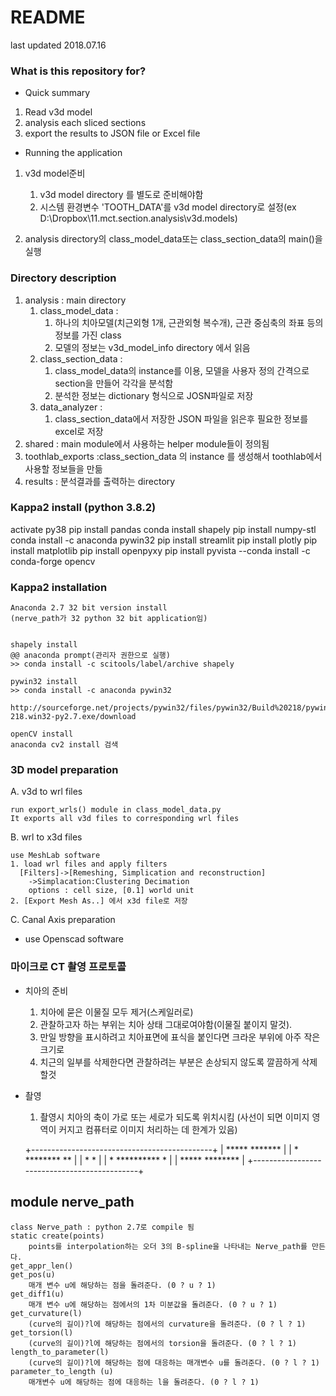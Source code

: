 # README #

last updated 2018.07.16

### What is this repository for? ###

* Quick summary

1. Read v3d model
2. analysis each sliced sections
3. export the results to JSON file or Excel file

* Running the application
1. v3d model준비
    1. v3d model directory 를 별도로 준비해야함
    2. 시스템 환경변수 'TOOTH_DATA'를 v3d model directory로 설정(ex D:\Dropbox\11.mct.section.analysis\v3d.models)

1. analysis directory의 class_model_data또는 class_section_data의 main()을 실행


### Directory description ###
1. analysis : main directory
    1. class_model_data : 
        1. 하나의 치아모델(치근외형 1개, 근관외형 복수개), 근관 중심축의 좌표 등의 정보를 가진 class
        2. 모델의 정보는 v3d_model_info directory 에서 읽음
    2. class_section_data :
        1. class_model_data의 instance를 이용, 모델을 사용자 정의 간격으로 section을 만들어 각각을 분석함
        2. 분석한 정보는 dictionary 형식으로 JOSN파일로 저장
    3. data_analyzer :
        1. class_section_data에서 저장한 JSON 파일을 읽은후 필요한 정보를 excel로 저장
2. shared : main module에서 사용하는 helper module들이 정의됨
3. toothlab_exports :class_section_data 의 instance 를 생성해서 toothlab에서 사용할 정보들을 만듦
4. results : 분석결과를 출력하는 directory
          
    
### Kappa2 install (python 3.8.2)
activate py38
pip install pandas
conda install shapely
pip install numpy-stl
conda install -c anaconda pywin32
pip install streamlit
pip install plotly
pip install matplotlib
pip install openpyxy
pip install pyvista
--conda install -c conda-forge opencv
    

### Kappa2 installation ###

    Anaconda 2.7 32 bit version install
    (nerve_path가 32 python 32 bit application임)
    
    
    shapely install
    @@ anaconda prompt(관리자 권한으로 실행)
    >> conda install -c scitools/label/archive shapely
    
    pywin32 install
    >> conda install -c anaconda pywin32
    
    http://sourceforge.net/projects/pywin32/files/pywin32/Build%20218/pywin32-218.win32-py2.7.exe/download
    
    openCV install
    anaconda cv2 install 검색


### 3D model preparation ###

A. v3d to wrl files

    run export_wrls() module in class_model_data.py
    It exports all v3d files to corresponding wrl files

B. wrl to x3d files

    use MeshLab software
    1. load wrl files and apply filters
      [Filters]->[Remeshing, Simplication and reconstruction]
        ->Simplacation:Clustering Decimation
        options : cell size, [0.1] world unit
    2. [Export Mesh As..] 에서 x3d file로 저장

C. Canal Axis preparation

* use Openscad software
    


### 마이크로 CT 촬영 프로토콜 ###

* 치아의 준비

    1. 치아에 묻은 이물질 모두 제거(스케일러로)
    2. 관찰하고자 하는 부위는 치아 상태 그대로여야함(이물질 붙이지 말것).
    3. 만일 방향을 표시하려고 치아표면에 표식을 붙인다면 크라운 부위에 아주 작은 크기로
    4. 치근의 일부를 삭제한다면 관찰하려는 부분은 손상되지 않도록  깔끔하게 삭제할것


* 촬영


    1. 촬영시 치아의 축이 가로 또는 세로가 되도록 위치시킴
    (사선이 되면 이미지 영역이 커지고 컴퓨터로 이미지 처리하는 데 한계가 있음)

    +---------------------------------------------+
    |         *****            *******            |
    |     *            ********           **      |
    |   *                                      *  |
    |    *         **********              *      |
    |       *****                 ********        |
    +---------------------------------------------+

## module nerve_path

    class Nerve_path : python 2.7로 compile 됨
    static create(points)
        points를 interpolation하는 오더 3의 B-spline을 나타내는 Nerve_path를 만든다.
    get_appr_len()
    get_pos(u)
        매개 변수 u에 해당하는 점을 돌려준다. (0 ? u ? 1)
    get_diff1(u)
        매개 변수 u에 해당하는 점에서의 1차 미분값을 돌려준다. (0 ? u ? 1)
    get_curvature(l)
        (curve의 길이)?l에 해당하는 점에서의 curvature을 돌려준다. (0 ? l ? 1)
    get_torsion(l)
        (curve의 길이)?l에 해당하는 점에서의 torsion을 돌려준다. (0 ? l ? 1)
    length_to_parameter(l)
        (curve의 길이)?l에 해당하는 점에 대응하는 매개변수 u를 돌려준다. (0 ? l ? 1)
    parameter_to_length (u)
        매개변수 u에 해당하는 점에 대응하는 l을 돌려준다. (0 ? l ? 1)

